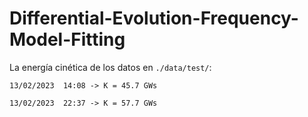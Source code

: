 # Differential-Evolution-Frequency-Model-Fitting

La energía cinética de los datos en `./data/test/`:

`13/02/2023  14:08 -> K = 45.7 GWs`

`13/02/2023  22:37 -> K = 57.7 GWs`
